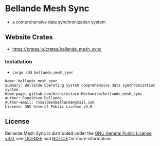 # Bellande Mesh Sync

- a comprehensive data synchronization system

## Website Crates
- https://crates.io/crates/bellande_mesh_sync

### Installation
- `cargo add bellande_mesh_sync`

```
Name: bellande_mesh_sync
Summary: Bellande Operating System Comprehensive data synchronization system
Home-page: github.com/Architecture-Mechanism/bellande_mesh_sync
Author: Ronaldson Bellande
Author-email: ronaldsonbellande@gmail.com
License: GNU General Public License v3.0
```

## License
Bellande Mesh Sync is distributed under the [GNU General Public License v3.0](https://www.gnu.org/licenses/gpl-3.0.en.html), see [LICENSE](https://github.com/Architecture-Mechanism/bellande_mesh_sync/blob/main/LICENSE) and [NOTICE](https://github.com/Architecture-Mechanism/bellande_mesh_sync/blob/main/LICENSE) for more information.
